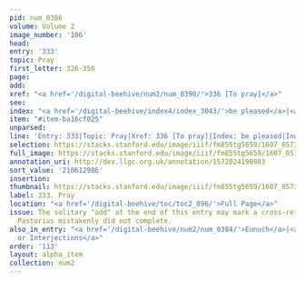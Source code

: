 ```yaml
---
pid: num_0386
volume: Volume 2
image_number: '106'
head:
entry: '333'
topic: Pray
first_letter: 326-350
page:
add:
xref: "<a href='/digital-beehive/num2/num_0390/'>336 [To pray]</a>"
see:
index: "<a href='/digital-beehive/index4/index_3043/'>be pleased</a>|<a href='/digital-beehive/index4/index_3109/'>pray!</a>"
item: "#item-ba16cf025"
unparsed:
line: 'Entry: 333|Topic: Pray|Xref: 336 [To pray]|Index: be pleased|Index: pray!|#item-ba16cf025'
selection: https://stacks.stanford.edu/image/iiif/fm855tg5659/1607_0573/868,2986,2893,210/full/0/default.jpg
full_image: https://stacks.stanford.edu/image/iiif/fm855tg5659/1607_0573/full/full/0/default.jpg
annotation_uri: http://dev.llgc.org.uk/annotation/1572024198983
sort_value: '210612986'
insertion:
thumbnail: https://stacks.stanford.edu/image/iiif/fm855tg5659/1607_0573/868,2986,600,180/250,/0/default.jpg
label: 333. Pray
location: "<a href='/digital-beehive/toc/toc2_096/'>Full Page</a>"
issue: The solitary "add" at the end of this entry may mark a cross-reference that
  Pastorius mistakenly did not complete.
also_in_entry: "<a href='/digital-beehive/num2/num_0384/'>Eunuch</a>|<a href='/digital-beehive/num2/num_0385/'>Exclam[m]ations
  or Interjections</a>"
order: '113'
layout: alpha_item
collection: num2
---
```

